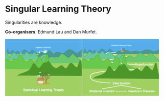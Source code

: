 # Singular Learning Theory

Singularities are knowledge.

**Co-organisers**: Edmund Lau and Dan Murfet.

![banner](seminar-slt.png)
